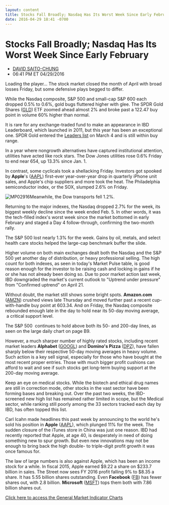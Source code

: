 ```yaml
---
layout: content
title: Stocks Fall Broadly; Nasdaq Has Its Worst Week Since Early February
date: 2016-04-29 18:41 -0700
---
```



Stocks Fall Broadly; Nasdaq Has Its Worst Week Since Early February
====================================================================




* [DAVID SAITO-CHUNG](https://www.investors.com/author/chungd/ "Posts by DAVID SAITO-CHUNG")
* 06:41 PM ET 04/29/2016




Loading the player...
The stock market closed the month of April with broad losses Friday, but some defensive plays begged to differ.


While the Nasdaq composite, S&P 500 and small-cap S&P 600 each dropped 0.5% to 0.6%, gold bugs fluttered higher with glee. The SPDR Gold Shares ([GLD](https://research.investors.com/quote.aspx?symbol=GLD)) ETF zoomed ahead almost 2% and broke past a 122.47 buy point in volume 60% higher than normal.


It is rare for any exchange-traded fund to make an appearance in IBD Leaderboard, which launched in 2011, but this year has been an exceptional one. SPDR Gold entered the [Leaders list](http://leaderboard.investors.com/leaderboard/leaders/) on March 4 and is still within buy range.


In a year where nongrowth alternatives have captured institutional attention, utilities have acted like rock stars. The Dow Jones utilities rose 0.6% Friday to end near 654, up 13.3% since Jan. 1.


In contrast, some cyclicals took a shellacking Friday. Investors got spooked by **Apple**'s ([AAPL](https://research.investors.com/quote.aspx?symbol=AAPL)) first-ever year-over-year drop in quarterly iPhone unit sales, and Apple's chip suppliers and more took the heat. The Philadelphia semiconductor index, or the SOX, slumped 2.6% on Friday.


![MP02916](https://www.investors.com/wp-content/uploads/2016/04/MP02916-169x300.jpg)Meanwhile, the Dow transports fell 1.2%.


Returning to the major indexes, the Nasdaq dropped 2.7% for the week, its biggest weekly decline since the week ended Feb. 5. In other words, it was the tech-filled index's worst week since the market bottomed in early February and staged a Day 4 follow-through, confirming the two-month rally.


The S&P 500 lost nearly 1.3% for the week. Gains by oil, metals, and select health care stocks helped the large-cap benchmark buffer the slide.


Higher volume on both main exchanges dealt both the Nasdaq and the S&P 500 yet another day of distribution, or heavy professional selling. The high count for both indexes, as seen in today's Market Pulse table, is good reason enough for the investor to be raising cash and locking in gains if he or she has not already been doing so. Due to poor market action last week, IBD downgraded the market's current outlook to "Uptrend under pressure" from "Confirmed uptrend" on April 21.


Without doubt, the market still shows some bright spots. **Amazon.com** ([AMZN](https://research.investors.com/quote.aspx?symbol=AMZN)) crushed views late Thursday and moved further past a recent cup-with-handle buy point at 603.34. And on Friday, the Nasdaq composite rebounded enough late in the day to hold near its 50-day moving average,  a critical support level.


The S&P 500  continues to hold above both its 50- and 200-day lines, as seen on the large daily chart on page B9.


However, a much sharper number of highly rated stocks, including recent market leaders **Alphabet** ([GOOGL](https://research.investors.com/quote.aspx?symbol=GOOGL)) and **Domino's Pizza** ([DPZ](https://research.investors.com/quote.aspx?symbol=DPZ)), have fallen sharply below their respective 50-day moving averages in heavy volume. Such action is a key sell signal, especially for those who have bought at the most recent proper entries. Those with much bigger profit cushions can afford to wait and see if such stocks get long-term buying support at the 200-day moving average.


Keep an eye on medical stocks. While the biotech and ethical drug names are still in correction mode, other stocks in the vast sector have been forming bases and breaking out. Over the past two weeks, the IBD-screened new high list has remained rather limited in scope, but the Medical sector, while ranking still poorly among the 33 sectors tracked each day by IBD, has often topped this list.


Carl Icahn made headlines this past week by announcing to the world he's sold his position in **Apple** ([AAPL](https://research.investors.com/quote.aspx?symbol=AAPL)), which plunged 11% for the week. The sudden closure of the iTunes store in China was just one reason. IBD had recently reported that Apple, at age 40, is desperately in need of doing something new to spur growth. But even new innovations may not be enough to bring back the high double- to triple-digit profit growth it was once famous for.


The law of large numbers is also against Apple, which has been an income stock for a while. In fiscal 2015, Apple earned $9.22 a share on $233.7 billion in sales. The Street now sees FY 2016 profit falling 9% to $8.35 a share. It has 5.55 billion shares outstanding. Even **Facebook** ([FB](https://research.investors.com/quote.aspx?symbol=FB)) has fewer shares out, with 2.8 billion. **Microsoft** ([MSFT](https://research.investors.com/quote.aspx?symbol=MSFT)) tops them both with 7.86 billion shares out.


[Click here to access the General Market Indicator Charts](https://www.investors.com/wp-content/uploads/2016/04/GMI0050216.pdf)




